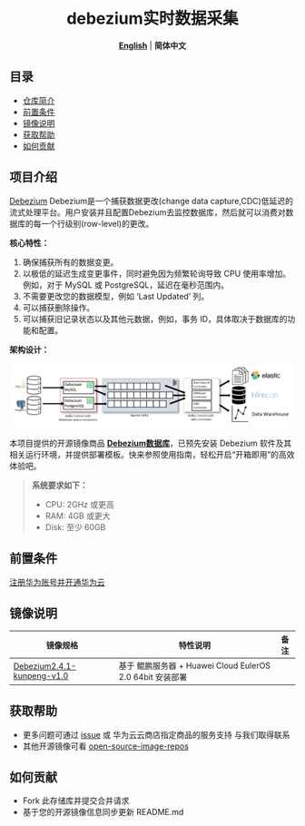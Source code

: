 <p align="center">
  <h1 align="center">debezium实时数据采集</h1>
  <p align="center">
    <a href="README.md"><strong>English</strong></a> | <strong>简体中文</strong>
  </p>

## 目录

- [仓库简介](#项目介绍)
- [前置条件](#前置条件)
- [镜像说明](#镜像说明)
- [获取帮助](#获取帮助)
- [如何贡献](#如何贡献)

## 项目介绍
[Debezium](https://github.com/debezium/debezium) Debezium是一个捕获数据更改(change data capture,CDC)低延迟的流式处理平台。用户安装并且配置Debezium去监控数据库，然后就可以消费对数据库的每一个行级别(row-level)的更改。

**核心特性：**
1. 确保捕获所有的数据变更。
2. 以极低的延迟生成变更事件，同时避免因为频繁轮询导致 CPU 使用率增加。例如，对于 MySQL 或 PostgreSQL，延迟在毫秒范围内。
3. 不需要更改您的数据模型，例如 ‘Last Updated’ 列。
4. 可以捕获删除操作。
5. 可以捕获旧记录状态以及其他元数据，例如，事务 ID，具体取决于数据库的功能和配置。



**架构设计：**

![](./images/img001.png)


本项目提供的开源镜像商品 [**Debezium数据库**](https://marketplace.huaweicloud.com)，已预先安装 Debezium 软件及其相关运行环境，并提供部署模板。快来参照使用指南，轻松开启“开箱即用”的高效体验吧。

> **系统要求如下：**
> - CPU: 2GHz 或更高
> - RAM: 4GB 或更大
> - Disk: 至少 60GB

## 前置条件
[注册华为账号并开通华为云](https://support.huaweicloud.com/usermanual-account/account_id_001.html)

## 镜像说明

| 镜像规格                                                                                                                | 特性说明                                         | 备注 |
|---------------------------------------------------------------------------------------------------------------------|----------------------------------------------| --- |
| [Debezium2.4.1-kunpeng-v1.0](https://github.com/HuaweiCloudDeveloper/Debezium-image/tree/Debezium2.4.1-kunpeng-v1.0) | 基于 鲲鹏服务器 + Huawei Cloud EulerOS 2.0 64bit 安装部署 |  |

## 获取帮助
- 更多问题可通过 [issue](https://github.com/HuaweiCloudDeveloper/Debezium-image/issues) 或 华为云云商店指定商品的服务支持 与我们取得联系
- 其他开源镜像可看 [open-source-image-repos](https://github.com/HuaweiCloudDeveloper/open-source-image-repos)

## 如何贡献
- Fork 此存储库并提交合并请求
- 基于您的开源镜像信息同步更新 README.md
